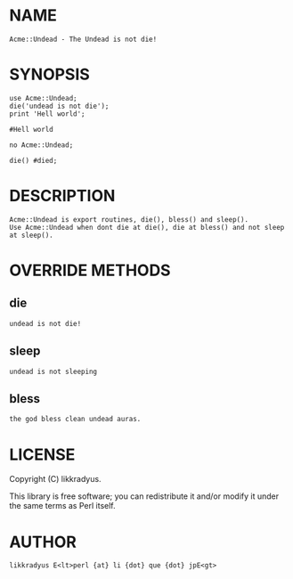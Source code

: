 # NAME

    Acme::Undead - The Undead is not die!

# SYNOPSIS

    use Acme::Undead;
    die('undead is not die');
    print 'Hell world';

    #Hell world

    no Acme::Undead;

    die() #died;

# DESCRIPTION

    Acme::Undead is export routines, die(), bless() and sleep().
    Use Acme::Undead when dont die at die(), die at bless() and not sleep at sleep().

# OVERRIDE METHODS

## die

    undead is not die!

## sleep

    undead is not sleeping

## bless

    the god bless clean undead auras.

# LICENSE

Copyright (C) likkradyus.

This library is free software; you can redistribute it and/or modify
it under the same terms as Perl itself.

# AUTHOR

    likkradyus E<lt>perl {at} li {dot} que {dot} jpE<gt>
